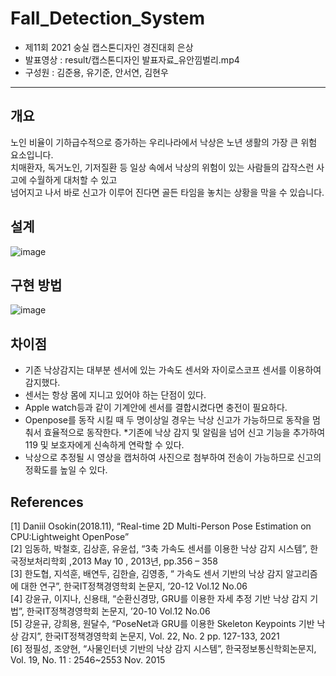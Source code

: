 # Fall_Detection_System
* 제11회 2021 숭실 캡스톤디자인 경진대회 은상
* 발표영상 : result/캡스톤디자인 발표자료_유안낌벌리.mp4
* 구성원 : 김준용, 유기준, 안서연, 김현우

---
## 개요
노인 비율이 기하급수적으로 증가하는 우리나라에서 낙상은 노년 생활의 가장 큰 위험 요소입니다.  
치매환자, 독거노인, 기저질환 등 일상 속에서 낙상의 위험이 있는 사람들의 갑작스런 사고에 수월하게 대처할 수 있고  
넘어지고 나서 바로 신고가 이루어 진다면 골든 타임을 놓치는 상황을 막을 수 있습니다.

## 설계
![image](https://user-images.githubusercontent.com/62223905/136489126-fb849000-d6dc-4c4f-8c2e-fc7ba41c7022.png)

## 구현 방법
![image](https://user-images.githubusercontent.com/62223905/136489277-20dff04c-082e-40df-95f1-e2e067fb6d67.png)

## 차이점
* 기존 낙상감지는 대부분 센서에 있는 가속도 센서와 자이로스코프 센서를 이용하여 감지했다.
* 센서는 항상 몸에 지니고 있어야 하는 단점이 있다.
* Apple watch등과 같이 기계안에 센서를 결합시켰다면 충전이 필요하다.
* Openpose를 동작 시킬 때 두 명이상일 경우는 낙상 신고가 가능하므로 동작을 멈춰서 효율적으로 동작한다.
*기존에 낙상 감지 및 알림을 넘어 신고 기능을 추가하여 119 및 보호자에게 신속하게 연락할 수 있다.
* 낙상으로 추정될 시 영상을 캡처하여 사진으로 첨부하여 전송이 가능하므로 신고의 정확도를 높일 수 있다.

## References
[1] Daniil Osokin(2018.11), “Real-time 2D Multi-Person Pose Estimation on CPU:Lightweight OpenPose”  
[2] 임동하, 박철호, 김상훈, 유윤섭, “3축 가속도 센서를 이용한 낙상 감지 시스템”, 한국정보처리학회 ,2013 May 10 , 2013년, pp.356 – 358  
[3] 한도협, 지석훈, 배연두, 김한슬, 김영종, “ 가속도 센서 기반의 낙상 감지 알고리즘에 대한 연구”, 한국IT정책경영학회 논문지, ’20-12 Vol.12 No.06  
[4] 강윤규, 이지나, 신용태, “순환신경망, GRU를 이용한 자세 추정 기반 낙상 감지 기법”, 한국IT정책경영학회 논문지, ’20-10 Vol.12 No.06  
[5] 강윤규, 강희용, 원달수, “PoseNet과 GRU를 이용한 Skeleton Keypoints 기반 낙상 감지”, 한국IT정책경영학회 논문지, Vol. 22, No. 2 pp. 127-133, 2021  
[6] 정필성, 조양현, “사물인터넷 기반의 낙상 감지 시스템”, 한국정보통신학회논문지, Vol. 19, No. 11 : 2546~2553 Nov. 2015  


